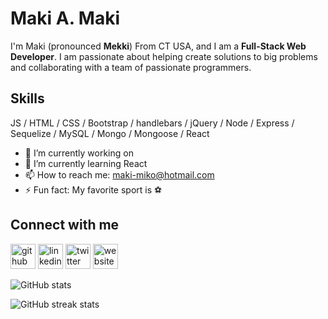 # Maki A. Maki
I'm Maki (pronounced **Mekki**) From CT USA, and I am a **Full-Stack Web Developer**. I am passionate about helping create solutions to big problems and collaborating with a team of passionate programmers.


## Skills
 JS / HTML / CSS / Bootstrap / handlebars / jQuery / Node / Express / Sequelize / MySQL / Mongo / Mongoose / React

- 🔭 I’m currently working on 
- 🌱 I’m currently learning React
- 📫 How to reach me: maki-miko@hotmail.com 
- ⚡ Fun fact: My favorite sport is ⚽ 

## Connect with me
[<img src='https://cdn.jsdelivr.net/npm/simple-icons@3.0.1/icons/github.svg' alt='github' height='40'>](https://github.com/Makispear)  [<img src='https://cdn.jsdelivr.net/npm/simple-icons@3.0.1/icons/linkedin.svg' alt='linkedin' height='40'>](https://www.linkedin.com/in/http://www.linkedin.com/in/mekki-abo-obaida-59a48b191/)  [<img src='https://cdn.jsdelivr.net/npm/simple-icons@3.0.1/icons/twitter.svg' alt='twitter' height='40'>](https://twitter.com/@Maki_Aboabida)  [<img src='https://cdn.jsdelivr.net/npm/simple-icons@3.0.1/icons/icloud.svg' alt='website' height='40'>](https://makispear.github.io/Makispear/)  

![GitHub stats](https://github-readme-stats.vercel.app/api?username=Makispear&show_icons=true)  


![GitHub streak stats](https://github-readme-streak-stats.herokuapp.com/?user=Makispear)  

